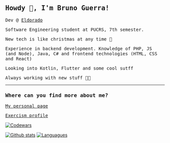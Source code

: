 ## <samp>Howdy 👋, I'm Bruno Guerra!</samp>

<samp>Dev @ [Eldorado](https://www.eldorado.org.br/)</samp>

<samp>Software Engineering student at PUCRS, 7th semester.</samp>

<samp>New tech is like christmas at any time 🎅</samp>

<samp>Experience in backend development. Knowledge of PHP, JS (and Node), Java, C# and frontend technologies (HTML, CSS and React)</samp>

<samp>Looking into Kotlin, Flutter and some cool sutff</samp>

<samp>Always working with new stuff 👨‍🎓</samp>

<hr></hr>

### <samp>Where can you find more about me?</samp>

<samp>[My personal page](https://guerra08.github.io/)</samp>

<samp>[Exercism profile](https://exercism.io/profiles/guerra08)</samp>

<a target="_blank" href="https://www.codewars.com/users/guerra08"><img src="https://www.codewars.com/users/guerra08/badges/large" alt="Codewars"/></a>

[![Github stats](https://github-readme-stats.vercel.app/api?username=guerra08&show_icons=true&count_private=true&theme=gruvbox)](https://github.com/guerra08)
[![Languagues](https://github-readme-stats.vercel.app/api/top-langs/?username=guerra08&langs_count=8&count_private=true&layout=compact&theme=gruvbox)](https://github.com/guerra08)
